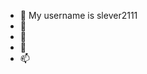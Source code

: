 - 👋 My username is slever2111
- 👀
- 🌱
- 💞️
- 📫

<!---
slever2111/slever2111 is a ✨ special ✨ repository because its `README.md` (this file) appears on your GitHub profile.
You can click the Preview link to take a look at your changes.
--->
